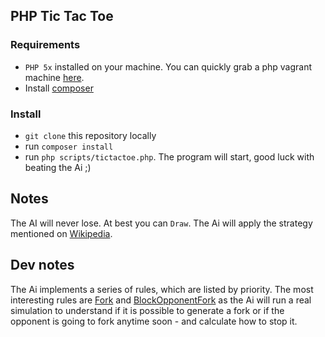 ## PHP Tic Tac Toe

### Requirements
- `PHP 5x` installed on your machine. You can quickly grab a php vagrant machine [here](http://puphpet.com).
- Install [composer](https://getcomposer.org/doc/00-intro.md#installation-linux-unix-osx)

### Install
- `git clone` this repository locally  
- run `composer install`
- run `php scripts/tictactoe.php`. The program will start, good luck with beating the Ai ;)

## Notes
The AI will never lose. At best you can `Draw`. The Ai will apply the strategy mentioned on [Wikipedia](http://en.wikipedia.org/wiki/Tic-tac-toe#Strategy).

## Dev notes
The Ai implements a series of rules, which are listed by priority. The most interesting rules are [Fork](https://github.com/jnardiello/Tic-Tac-Toe/blob/master/src/Rules/ForkRule.php) and [BlockOpponentFork](https://github.com/jnardiello/Tic-Tac-Toe/blob/master/src/Rules/BlockOpponentForkRule.php) as the Ai will run a real simulation to understand if it is possible to generate a fork or if the opponent is going to fork anytime soon - and calculate how to stop it.
